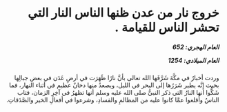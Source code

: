 <h1 dir="rtl">خروج نار من عدن ظنها الناس النار التي تحشر الناس للقيامة .</h1>

<h5 dir="rtl">العام الهجري:  652

العام الميلادي: 1254

</h5>

<p dir="rtl">وردت أخبارٌ في مكَّةَ شَرَّفَها الله تعالى بأنَّ نارًا ظَهَرَت في أرضِ عَدَن في بعض جبالِها بحيث إنَّه يطير شَرَرُها إلى البحر في الليل، ويصعدُ منها دخانٌ عظيم في أثناء النهار، فما شَكُّوا أنها النارُ التي ذكر النبيُّ صلى الله عليه وسلم أنها تظهرُ في آخِرِ الزمان، فتاب الناسُ وأقلعوا عمَّا كانوا عليه من المظالمِ والفسادِ، وشرعوا في أفعالِ الخير والصَّدَقاتِ.</p></br>
